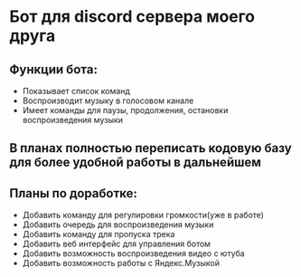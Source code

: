 # Бот для discord сервера моего друга

## Функции бота:
 - Показывает список команд
 - Воспроизводит музыку в голосовом канале
 - Имеет команды для паузы, продолжения, остановки воспроизведения музыки

## В планах полностью переписать кодовую базу для более удобной работы в дальнейшем

## Планы по доработке:
 - Добавить команду для регулировки громкости(уже в работе)
 - Добавить очередь для воспроизведения музыки
 - Добавить команду для пропуска трека
 - Добавить веб интерфейс для управления ботом
 - Добавить возможность воспроизведения видео с ютуба
 - Добавить возможность работы с Яндекс.Музыкой
